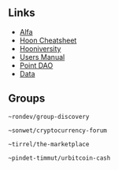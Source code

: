 ## Links
* [Alfa](https://uqbarnetwork.medium.com/uqbar-and-urbit-a-perfect-pair-29a0e61b36bd)
* [Hoon Cheatsheet](https://blog.urbit.live/urbit-operators-cheatsheet)
* [Hooniversity](https://hooniversity.org)
* [Users Manual](https://urbit.org/using/os/basics)
* [Point DAO](https://pointdao.notion.site/pointdao/Point-DAO-bc8fc478b67a49ac92358a2a40d77d35)
* [Data](https://dune.com/Dallascat/urbit)
## Groups 
```
~rondev/group-discovery
```
```
~sonwet/cryptocurrency-forum
```
```
~tirrel/the-marketplace
```
```
~pindet-timmut/urbitcoin-cash
```
